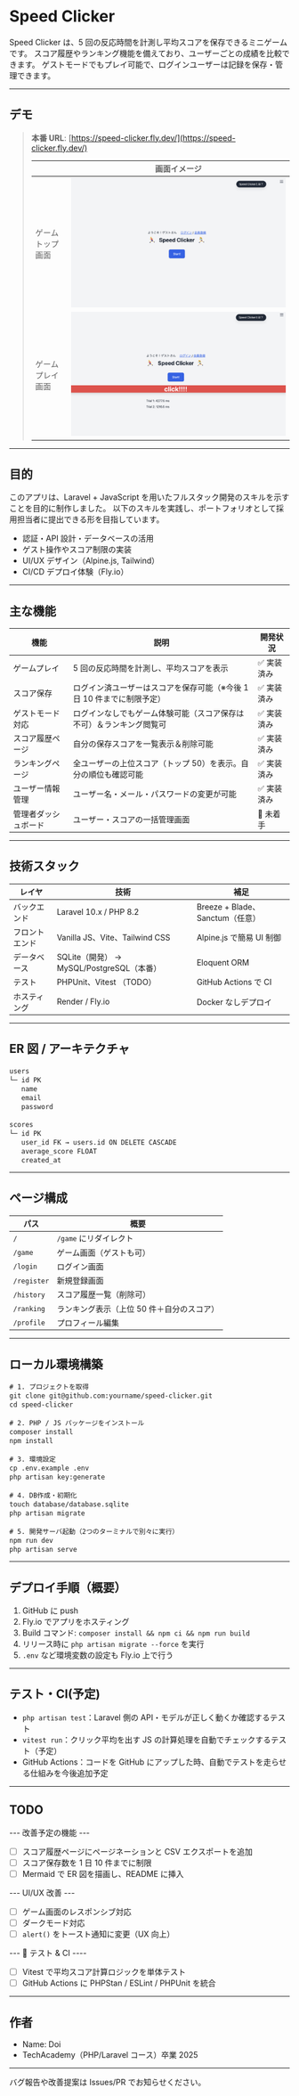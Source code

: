 # Speed Clicker

Speed Clicker は、5 回の反応時間を計測し平均スコアを保存できるミニゲームです。
スコア履歴やランキング機能を備えており、ユーザーごとの成績を比較できます。
ゲストモードでもプレイ可能で、ログインユーザーは記録を保存・管理できます。

---

## デモ

> **本番 URL**: [https://speed-clicker.fly.dev/](https://speed-clicker.fly.dev/)
>
> |                  | 画面イメージ             |
> | ---------------- | ------------------------ |
> | ゲームトップ画面 | ![](image/game_top.png)  |
> | ゲームプレイ画面 | ![](image/game_play.png) |

---

## 目的

このアプリは、Laravel + JavaScript を用いたフルスタック開発のスキルを示すことを目的に制作しました。
以下のスキルを実践し、ポートフォリオとして採用担当者に提出できる形を目指しています。

-   認証・API 設計・データベースの活用
-   ゲスト操作やスコア制限の実装
-   UI/UX デザイン（Alpine.js, Tailwind）
-   CI/CD デプロイ体験（Fly.io）

---

## 主な機能

| 機能                 | 説明                                                                   | 開発状況    |
| -------------------- | ---------------------------------------------------------------------- | ----------- |
| ゲームプレイ         | 5 回の反応時間を計測し、平均スコアを表示                               | ✅ 実装済み |
| スコア保存           | ログイン済ユーザーはスコアを保存可能（※今後 1 日 10 件までに制限予定） | ✅ 実装済み |
| ゲストモード対応     | ログインなしでもゲーム体験可能（スコア保存は不可）＆ランキング閲覧可   | ✅ 実装済み |
| スコア履歴ページ     | 自分の保存スコアを一覧表示＆削除可能                                   | ✅ 実装済み |
| ランキングページ     | 全ユーザーの上位スコア（トップ 50）を表示。自分の順位も確認可能        | ✅ 実装済み |
| ユーザー情報管理     | ユーザー名・メール・パスワードの変更が可能                             | ✅ 実装済み |
| 管理者ダッシュボード | ユーザー・スコアの一括管理画面                                         | 📝 未着手   |

---

## 技術スタック

| レイヤ         | 技術                                      | 補足                            |
| -------------- | ----------------------------------------- | ------------------------------- |
| バックエンド   | Laravel 10.x / PHP 8.2                    | Breeze + Blade、Sanctum（任意） |
| フロントエンド | Vanilla JS、Vite、Tailwind CSS            | Alpine.js で簡易 UI 制御        |
| データベース   | SQLite（開発） → MySQL/PostgreSQL（本番） | Eloquent ORM                    |
| テスト         | PHPUnit、Vitest （TODO）                  | GitHub Actions で CI            |
| ホスティング   | Render / Fly.io                           | Docker なしデプロイ             |

---

## ER 図 / アーキテクチャ

```
users
└─ id PK
   name
   email
   password

scores
└─ id PK
   user_id FK → users.id ON DELETE CASCADE
   average_score FLOAT
   created_at
```

---

## ページ構成

| パス        | 概要                                       |
| ----------- | ------------------------------------------ |
| `/`         | `/game` にリダイレクト                     |
| `/game`     | ゲーム画面（ゲストも可）                   |
| `/login`    | ログイン画面                               |
| `/register` | 新規登録画面                               |
| `/history`  | スコア履歴一覧（削除可）                   |
| `/ranking`  | ランキング表示（上位 50 件＋自分のスコア） |
| `/profile`  | プロフィール編集                           |

---

## ローカル環境構築

```
# 1. プロジェクトを取得
git clone git@github.com:yourname/speed-clicker.git
cd speed-clicker

# 2. PHP / JS パッケージをインストール
composer install
npm install

# 3. 環境設定
cp .env.example .env
php artisan key:generate

# 4. DB作成・初期化
touch database/database.sqlite
php artisan migrate

# 5. 開発サーバ起動（2つのターミナルで別々に実行）
npm run dev
php artisan serve
```

---

## デプロイ手順（概要）

1. GitHub に push
2. Fly.io でアプリをホスティング
3. Build コマンド: `composer install && npm ci && npm run build`
4. リリース時に `php artisan migrate --force` を実行
5. `.env` など環境変数の設定も Fly.io 上で行う

---

## テスト・CI(予定)

-   `php artisan test`：Laravel 側の API・モデルが正しく動くか確認するテスト
-   `vitest run`：クリック平均を出す JS の計算処理を自動でチェックするテスト（予定）
-   GitHub Actions：コードを GitHub にアップした時、自動でテストを走らせる仕組みを今後追加予定

---

## TODO

--- 改善予定の機能 ---

-   [ ] スコア履歴ページにページネーションと CSV エクスポートを追加
-   [ ] スコア保存数を 1 日 10 件までに制限
-   [ ] Mermaid で ER 図を描画し、README に挿入

--- UI/UX 改善 ---

-   [ ] ゲーム画面のレスポンシブ対応
-   [ ] ダークモード対応
-   [ ] `alert()` をトースト通知に変更（UX 向上）

--- 🧪 テスト & CI ----

-   [ ] Vitest で平均スコア計算ロジックを単体テスト
-   [ ] GitHub Actions に PHPStan / ESLint / PHPUnit を統合

---

## 作者

-   Name: Doi
-   TechAcademy（PHP/Laravel コース）卒業 2025

---

バグ報告や改善提案は Issues/PR でお知らせください。
